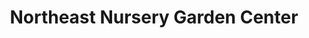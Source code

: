 ---
title: "Northeast Nursery Garden Center"
url: /peabody/northeast-nursery-garden-center/
shop: Garten-Center
---